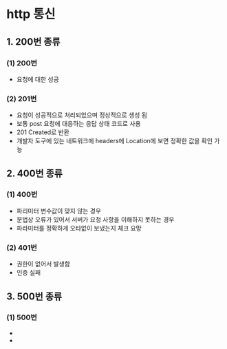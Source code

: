 # http 통신
## 1. 200번 종류
### (1) 200번
* 요청에 대한 성공

### (2) 201번
* 요청이 성공적으로 처리되었으며 정상적으로 생성 됨
* 보통 post 요청에 대응하는 응답 상태 코드로 사용
* 201 Created로 반환
* 개발자 도구에 있는 네트워크에 headers에 Location에 보면 정확한 값을 확인 가능

## 2. 400번 종류
### (1) 400번
* 파리미터 변수값이 맞지 않는 경우
* 문법상 오류가 있어서 서버가 요청 사항을 이해하지 못하는 경우
* 파라미터를 정확하게 오타없이 보냈는지 체크 요망

### (2) 401번
* 권한이 없어서 발생함
* 인증 실패

## 3. 500번 종류
### (1) 500번
*
*